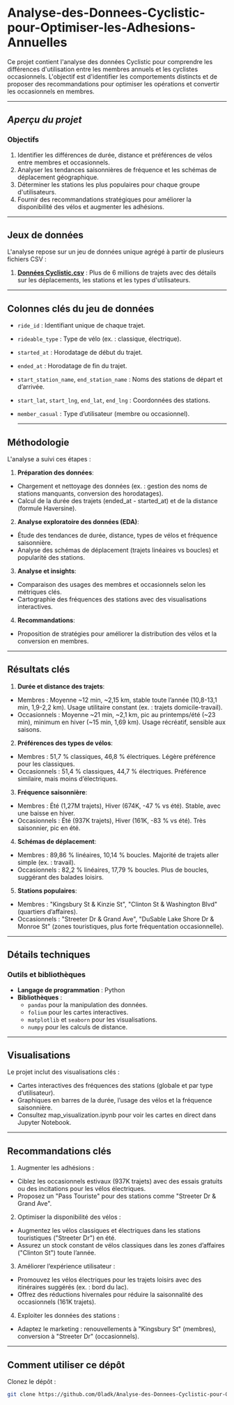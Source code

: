 # Analyse-des-Donnees-Cyclistic-pour-Optimiser-les-Adhesions-Annuelles

Ce projet contient l'analyse des données Cyclistic pour comprendre les différences d'utilisation entre les membres annuels et les cyclistes occasionnels. L'objectif est d'identifier les comportements distincts et de proposer des recommandations pour optimiser les opérations et convertir les occasionnels en membres.

---

## *Aperçu du projet*

### **Objectifs**
1. Identifier les différences de durée, distance et préférences de vélos entre membres et occasionnels.
2. Analyser les tendances saisonnières de fréquence et les schémas de déplacement géographique.
3. Déterminer les stations les plus populaires pour chaque groupe d'utilisateurs.
4. Fournir des recommandations stratégiques pour améliorer la disponibilité des vélos et augmenter les adhésions.

---

## **Jeux de données**

L'analyse repose sur un jeu de données unique agrégé à partir de plusieurs fichiers CSV :
1. [**Données Cyclistic.csv**](https://divvy-tripdata.s3.amazonaws.com/index.html) : Plus de 6 millions de trajets avec des détails sur les déplacements, les stations et les types d'utilisateurs.

---

## **Colonnes clés du jeu de données**
- `ride_id` : Identifiant unique de chaque trajet.
- `rideable_type` : Type de vélo (ex. : classique, électrique).
- `started_at` : Horodatage de début du trajet.
- `ended_at` : Horodatage de fin du trajet.
- `start_station_name`, `end_station_name` : Noms des stations de départ et d’arrivée.
- `start_lat`, `start_lng`, `end_lat`, `end_lng` : Coordonnées des stations.
- `member_casual` : Type d’utilisateur (membre ou occasionnel).

  ---
  
## **Méthodologie**

L'analyse a suivi ces étapes :
1. **Préparation des données**:
  - Chargement et nettoyage des données (ex. : gestion des noms de stations manquants, conversion des horodatages).
  - Calcul de la durée des trajets (ended_at - started_at) et de la distance (formule Haversine).
    
2. **Analyse exploratoire des données (EDA)**:
  - Étude des tendances de durée, distance, types de vélos et fréquence saisonnière.
  - Analyse des schémas de déplacement (trajets linéaires vs boucles) et popularité des stations.

3. **Analyse et insights**:
  - Comparaison des usages des membres et occasionnels selon les métriques clés.
  - Cartographie des fréquences des stations avec des visualisations interactives.

4. **Recommandations**:
  - Proposition de stratégies pour améliorer la distribution des vélos et la conversion en membres.

--- 

## **Résultats clés**

1. **Durée et distance des trajets**:
  - Membres : Moyenne ~12 min, ~2,15 km, stable toute l’année (10,8-13,1 min, 1,9-2,2 km). Usage utilitaire constant (ex. : trajets domicile-travail).
  - Occasionnels : Moyenne ~21 min, ~2,1 km, pic au printemps/été (~23 min), minimum en hiver (~15 min, 1,69 km). Usage récréatif, sensible aux saisons.

2. **Préférences des types de vélos**:
  - Membres : 51,7 % classiques, 46,8 % électriques. Légère préférence pour les classiques.
  - Occasionnels : 51,4 % classiques, 44,7 % électriques. Préférence similaire, mais moins d’électriques.

3. **Fréquence saisonnière**:
  - Membres : Été (1,27M trajets), Hiver (674K, -47 % vs été). Stable, avec une baisse en hiver.
  - Occasionnels : Été (937K trajets), Hiver (161K, -83 % vs été). Très saisonnier, pic en été.

4. **Schémas de déplacement**:
  - Membres : 89,86 % linéaires, 10,14 % boucles. Majorité de trajets aller simple (ex. : travail).
  - Occasionnels : 82,2 % linéaires, 17,79 % boucles. Plus de boucles, suggérant des balades loisirs.

5. **Stations populaires**:
  - Membres : "Kingsbury St & Kinzie St", "Clinton St & Washington Blvd" (quartiers d’affaires).
  - Occasionnels : "Streeter Dr & Grand Ave", "DuSable Lake Shore Dr & Monroe St" (zones touristiques, plus forte fréquentation occasionnelle).

---

## **Détails techniques**

### **Outils et bibliothèques**
- **Langage de programmation** : Python
- **Bibliothèques** :
  - `pandas` pour la manipulation des données.
  - `folium` pour les cartes interactives.
  - `matplotlib` et `seaborn` pour les visualisations.
  - `numpy` pour les calculs de distance.
 
---

## **Visualisations**

Le projet inclut des visualisations clés :
- Cartes interactives des fréquences des stations (globale et par type d’utilisateur).
- Graphiques en barres de la durée, l’usage des vélos et la fréquence saisonnière.
- Consultez map_visualization.ipynb pour voir les cartes en direct dans Jupyter Notebook.

---

## **Recommandations clés**

1. Augmenter les adhésions :
  - Ciblez les occasionnels estivaux (937K trajets) avec des essais gratuits ou des incitations pour les vélos électriques.
  - Proposez un "Pass Touriste" pour des stations comme "Streeter Dr & Grand Ave".
2. Optimiser la disponibilité des vélos :
  - Augmentez les vélos classiques et électriques dans les stations touristiques ("Streeter Dr") en été.
  - Assurez un stock constant de vélos classiques dans les zones d’affaires ("Clinton St") toute l’année.
3. Améliorer l’expérience utilisateur :
  - Promouvez les vélos électriques pour les trajets loisirs avec des itinéraires suggérés (ex. : bord du lac).
  - Offrez des réductions hivernales pour réduire la saisonnalité des occasionnels (161K trajets).
4. Exploiter les données des stations :
  - Adaptez le marketing : renouvellements à "Kingsbury St" (membres), conversion à "Streeter Dr" (occasionnels).

---

## Comment utiliser ce dépôt

Clonez le dépôt :
```bash
git clone https://github.com/Oladk/Analyse-des-Donnees-Cyclistic-pour-Optimiser-les-Adhesions-Annuelles.git

